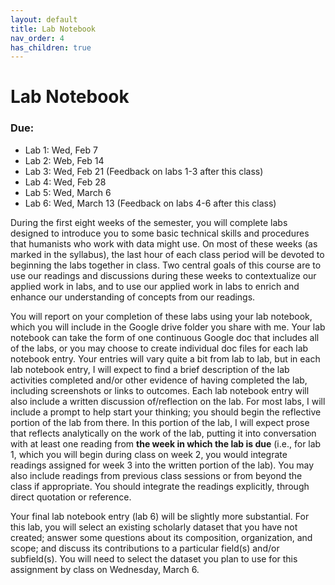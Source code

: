 ```yaml
---
layout: default
title: Lab Notebook
nav_order: 4
has_children: true
---
```

# Lab Notebook
### Due:
- Lab 1: Wed, Feb 7
- Lab 2: Web, Feb 14
- Lab 3: Wed, Feb 21 (Feedback on labs 1-3 after this class)
- Lab 4: Wed, Feb 28
- Lab 5: Wed, March 6
- Lab 6: Wed, March 13 (Feedback on labs 4-6 after this class)

During the first eight weeks of the semester, you will complete labs designed to introduce you to some basic technical skills and procedures that humanists who work with data might use. On most of these weeks (as marked in the syllabus), the last hour of each class period will be devoted to beginning the labs together in class. Two central goals of this course are to use our readings and discussions during these weeks to contextualize our applied work in labs, and to use our applied work in labs to enrich and enhance our understanding of concepts from our readings.

You will report on your completion of these labs using your lab notebook, which you will include in the Google drive folder you share with me. Your lab notebook can take the form of one continuous Google doc that includes all of the labs, or you may choose to create individual doc files for each lab notebook entry. Your entries will vary quite a bit from lab to lab, but in each lab notebook entry, I will expect to find a brief description of the lab activities completed and/or other evidence of having completed the lab, including screenshots or links to outcomes. Each lab notebook entry will also include a written discussion of/reflection on the lab. For most labs, I will include a prompt to help start your thinking; you should begin the reflective portion of the lab from there. In this portion of the lab, I will expect prose that reflects analytically on the work of the lab, putting it into conversation with at least one reading from **the week in which the lab is due** (i.e., for lab 1, which you will begin during class on week 2, you would integrate readings assigned for week 3 into the written portion of the lab). You may also include readings from previous class sessions or from beyond the class if appropriate. You should integrate the readings explicitly, through direct quotation or reference.

Your final lab notebook entry (lab 6) will be slightly more substantial. For this lab, you will select an existing scholarly dataset that you have not created; answer some questions about its composition, organization, and scope; and discuss its contributions to a particular field(s) and/or subfield(s). You will need to select the dataset you plan to use for this assignment by class on Wednesday, March 6.
